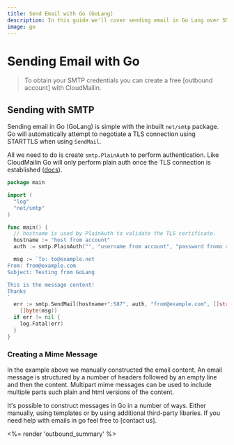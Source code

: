 ```yaml
---
title: Send Email with Go (GoLang)
description: In this guide we'll cover sending email in Go Lang over SMTP with CloudMailin's SMTP settings.
image: go
---
```


# Sending Email with Go

> To obtain your SMTP credentials you can create a free [outbound account] with CloudMailin.

## Sending with SMTP

Sending email in Go (GoLang) is simple with the inbuilt `net/smtp` package. Go will automatically attempt to
negotiate a TLS connection using STARTTLS when using `SendMail`.

All we need to do is create `smtp.PlainAuth` to perform authentication. Like CloudMailin Go will
only perform plain auth once the TLS connection is established ([docs]).

```go
package main

import (
  "log"
  "net/smtp"
)

func main() {
  // hostname is used by PlainAuth to validate the TLS certificate.
  hostname := "host from account"
  auth := smtp.PlainAuth("", "username from account", "password fromo account", hostname)

  msg := `To: to@example.net
From: from@example.com
Subject: Testing from GoLang

This is the message content!
Thanks
`
  err := smtp.SendMail(hostname+":587", auth, "from@example.com", []string{"to@example.net"},
    []byte(msg))
  if err != nil {
    log.Fatal(err)
  }
}
```

### Creating a Mime Message

In the example above we manually constructed the email content. An email message is structured
by a number of headers followed by an empty line and then the content. Multipart mime messages
can be used to include multiple parts such plain and html versions of the content.

It's possible to construct messages in Go in a number of ways. Either manually, using templates or
by using additional third-party libaries. If you need help with emails in go feel free to
[contact us].

<%= render 'outbound_summary' %>

[docs]: https://go.dev/pkg/net/smtp/#PlainAuth
